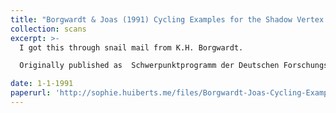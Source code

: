 ```yaml
---
title: "Borgwardt & Joas (1991) Cycling Examples for the Shadow Vertex Algorithm"
collection: scans
excerpt: >-
  I got this through snail mail from K.H. Borgwardt.

  Originally published as  Schwerpunktprogramm der Deutschen Forschungsgemeinschaft, Report No. 336.

date: 1-1-1991
paperurl: 'http://sophie.huiberts.me/files/Borgwardt-Joas-Cycling-Examples-for-the-Shadow-Vertex-Algorithm-1991.pdf'
---
```


